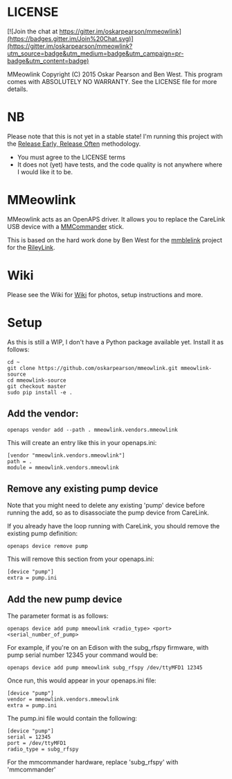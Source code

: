
# LICENSE

[![Join the chat at https://gitter.im/oskarpearson/mmeowlink](https://badges.gitter.im/Join%20Chat.svg)](https://gitter.im/oskarpearson/mmeowlink?utm_source=badge&utm_medium=badge&utm_campaign=pr-badge&utm_content=badge)

MMeowlink Copyright (C) 2015 Oskar Pearson and Ben West.
This program comes with ABSOLUTELY NO WARRANTY. See the LICENSE file
for more details.

# NB

Please note that this is not yet in a stable state! I'm running this project
with the [Release Early, Release Often](https://en.wikipedia.org/wiki/Release_early,_release_often)
methodology.

* You must agree to the LICENSE terms
* It does not (yet) have tests, and the code quality is not anywhere where I
  would like it to be.

# MMeowlink

MMeowlink acts as an OpenAPS driver. It allows you to replace the CareLink
USB device with a [MMCommander](https://github.com/jberian/mmcommander) stick.

This is based on the hard work done by Ben West for the [mmblelink](https://github.com/bewest/mmblelink)
project for the [RileyLink](https://github.com/ps2/rileylink).

# Wiki

Please see the Wiki for [Wiki](https://github.com/oskarpearson/mmeowlink/wiki) for
photos, setup instructions and more.

# Setup

As this is still a WIP, I don't have a Python package available yet. Install
it as follows:

    cd ~
    git clone https://github.com/oskarpearson/mmeowlink.git mmeowlink-source
    cd mmeowlink-source
    git checkout master
    sudo pip install -e .

## Add the vendor:

    openaps vendor add --path . mmeowlink.vendors.mmeowlink

This will create an entry like this in your openaps.ini:

    [vendor "mmeowlink.vendors.mmeowlink"]
    path = .
    module = mmeowlink.vendors.mmeowlink


## Remove any existing pump device

Note that you might need to delete any existing 'pump' device before running
the add, so as to disassociate the pump device from CareLink.

If you already have the loop running with CareLink, you should remove the
existing pump definition:

    openaps device remove pump

This will remove this section from your openaps.ini:

    [device "pump"]
    extra = pump.ini

## Add the new pump device

The parameter format is as follows:

    openaps device add pump mmeowlink <radio_type> <port> <serial_number_of_pump>

For example, if you're on an Edison with the subg_rfspy firmware, with pump
serial number 12345 your command would be:

    openaps device add pump mmeowlink subg_rfspy /dev/ttyMFD1 12345

Once run, this would appear in your openaps.ini file:

    [device "pump"]
    vendor = mmeowlink.vendors.mmeowlink
    extra = pump.ini

The pump.ini file would contain the following:

    [device "pump"]
    serial = 12345
    port = /dev/ttyMFD1
    radio_type = subg_rfspy

For the mmcommander hardware, replace 'subg_rfspy' with 'mmcommander'
